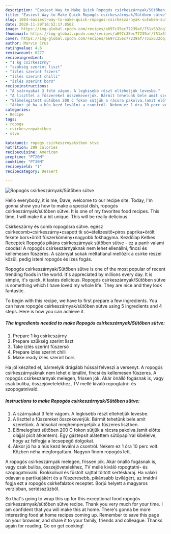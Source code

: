```yaml
---
description: "Easiest Way to Make Quick Ropogós csirkeszárnyak/Sütőben sütve"
title: "Easiest Way to Make Quick Ropogós csirkeszárnyak/Sütőben sütve"
slug: 1084-easiest-way-to-make-quick-ropogos-csirkeszarnyak-sutoben-sutve
date: 2020-11-29T16:52:17.056Z
image: https://img-global.cpcdn.com/recipes/a697c35ec77239af/751x532cq70/ropogos-csirkeszarnyaksutoben-sutve-recept-foto.jpg
thumbnail: https://img-global.cpcdn.com/recipes/a697c35ec77239af/751x532cq70/ropogos-csirkeszarnyaksutoben-sutve-recept-foto.jpg
cover: https://img-global.cpcdn.com/recipes/a697c35ec77239af/751x532cq70/ropogos-csirkeszarnyaksutoben-sutve-recept-foto.jpg
author: Marvin Cruz
ratingvalue: 4.6
reviewcount: 6277
recipeingredient:
- "1 kg csirkeszrny"
- "szükség szerint liszt"
- "ízlés szerint fszers"
- "ízlés szerint chilli"
- "ízlés szerint bors"
recipeinstructions:
- "A szárnyakat 3 felé vágom. A legkisebb részt eltehetjük levesbe."
- "A liszttel a fűszereket összekeverjük. Bármit tehetünk bele amit szeretünk. A húsokat meghempergetjük a fűszeres lisztben."
- "Előmelegített sütőben 200 C fokon sütjük a rácsra pakolva.(amit előtte olajjal picit átkentem). Egy gáztepsit alátettem sütőpapírral kibélelve, hogy az felfogja a lecsepegő dolgokat."
- "Akkor jó ha a hús kezd leválni a csontról. Nekem ez 1 óra 10 perc volt. Közben néha megforgattam. Nagyon finom ropogós lett."
categories:
- Recipe
tags:
- ropogs
- csirkeszrnyakstben
- stve

katakunci: ropogs csirkeszrnyakstben stve 
nutrition: 299 calories
recipecuisine: American
preptime: "PT20M"
cooktime: "PT30M"
recipeyield: "1"
recipecategory: Dessert

---
```



![Ropogós csirkeszárnyak/Sütőben sütve](https://img-global.cpcdn.com/recipes/a697c35ec77239af/751x532cq70/ropogos-csirkeszarnyaksutoben-sutve-recept-foto.jpg)

Hello everybody, it is me, Dave, welcome to our recipe site. Today, I'm gonna show you how to make a special dish, ropogós csirkeszárnyak/sütőben sütve. It is one of my favorites food recipes. This time, I will make it a bit unique. This will be really delicious.

Csirkeszárny és comb ropogósra sütve. egész csirkecomb•csirkeszárny•csapott tk só•ételízesítő•piros paprika•őrölt fekete bors•őrölt fűszerkömény•nagyobb fokhagyma. Kezdőlap Ketkes Receptek Ropogós pikáns csirkeszárnyak sütőben sütve - ez a panír valami csodás! A ropogós csirkeszárnyaknak nem lehet ellenállni, fincsi és kellemesen fűszeres. A szárnyat sokak méltatlanul mellőzik a csirke részei közül, pedig isteni ropogós és ízes fogás.

Ropogós csirkeszárnyak/Sütőben sütve is one of the most popular of recent trending foods in the world. It's appreciated by millions every day. It is simple, it's quick, it tastes delicious. Ropogós csirkeszárnyak/Sütőben sütve is something which I have loved my whole life. They are nice and they look fantastic.


To begin with this recipe, we have to first prepare a few ingredients. You can have ropogós csirkeszárnyak/sütőben sütve using 5 ingredients and 4 steps. Here is how you can achieve it.

<!--inarticleads1-->

##### The ingredients needed to make Ropogós csirkeszárnyak/Sütőben sütve:

1. Prepare 1 kg csirkeszárny
1. Prepare szükség szerint liszt
1. Take ízlés szerint fűszersó
1. Prepare ízlés szerint chilli
1. Make ready ízlés szerint bors


Ha jól készíted el, bármelyik drágább hússal felveszi a versenyt. A ropogós csirkeszárnyaknak nem lehet ellenállni, fincsi és kellemesen fűszeres. A ropogós csirkeszárnyak melegen, frissen jók. Akár önálló fogásnak is, vagy csak buliba, összejövetelekhez, TV mellé kiváló ropogtatni- és szopogatnivaló. 

<!--inarticleads2-->

##### Instructions to make Ropogós csirkeszárnyak/Sütőben sütve:

1. A szárnyakat 3 felé vágom. A legkisebb részt eltehetjük levesbe.
1. A liszttel a fűszereket összekeverjük. Bármit tehetünk bele amit szeretünk. A húsokat meghempergetjük a fűszeres lisztben.
1. Előmelegített sütőben 200 C fokon sütjük a rácsra pakolva.(amit előtte olajjal picit átkentem). Egy gáztepsit alátettem sütőpapírral kibélelve, hogy az felfogja a lecsepegő dolgokat.
1. Akkor jó ha a hús kezd leválni a csontról. Nekem ez 1 óra 10 perc volt. Közben néha megforgattam. Nagyon finom ropogós lett.


A ropogós csirkeszárnyak melegen, frissen jók. Akár önálló fogásnak is, vagy csak buliba, összejövetelekhez, TV mellé kiváló ropogtatni- és szopogatnivaló. Brokkolival és füstölt sajttal töltött sertéskaraj. Ha valaki odavan a partikajákért és a fűszeresebb, pikánsabb ízvilágért, az imádni fogja ezt a ropogós csirkefalatok receptet. Borjú helyett a magyaros verzióban, sertésszűzből. 

So that's going to wrap this up for this exceptional food ropogós csirkeszárnyak/sütőben sütve recipe. Thank you very much for your time. I am confident that you will make this at home. There's gonna be more interesting food at home recipes coming up. Remember to save this page on your browser, and share it to your family, friends and colleague. Thanks again for reading. Go on get cooking!
